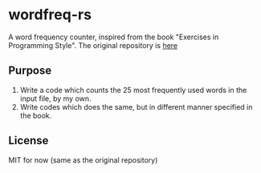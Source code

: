 # wordfreq-rs

A word frequency counter, inspired from the book "Exercises in Programming Style".
The original repository is [here](https://github.com/crista/exercises-in-programming-style)

## Purpose

1. Write a code which counts the 25 most frequently used words in the input file, by my own.
2. Write codes which does the same, but in different manner specified in the book.

## License

MIT for now (same as the original repository)